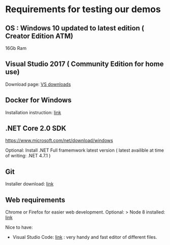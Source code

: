 # Requirements for testing our demos

## OS : Windows 10 updated to latest edition ( Creator Edition ATM) 

16Gb Ram 


## Visual Studio 2017 ( Community Edition for home use)

Download page: [VS downloads](https://www.visualstudio.com/downloads/)

## Docker for Windows

Installation instruction: [link](https://docs.docker.com/docker-for-windows/install/)

## .NET Core 2.0 SDK

https://www.microsoft.com/net/download/windows

Optional: Install .NET Full framemwork latest version ( latest availible at time of writing: .NET 4.7.1 )

## Git

Installer download: [link](https://git-scm.com/download/win)

## Web requirements

Chrome or Firefox for easier web development.
Optional: > Node 8 installed:  [link](https://nodejs.org/en/download/)


Nice to have:

* Visual Studio Code: [link](https://code.visualstudio.com/) : very handy and fast editor of different files.



